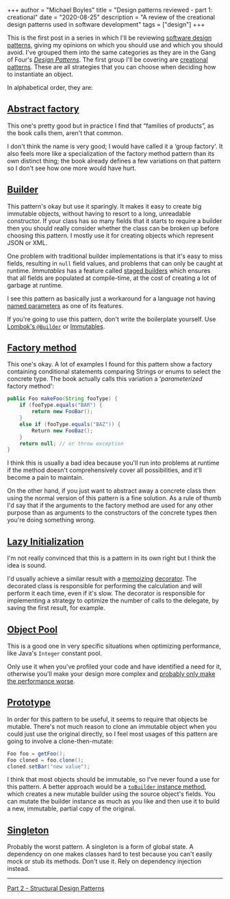 +++
author = "Michael Boyles"
title = "Design patterns reviewed - part 1: creational"
date = "2020-08-25"
description = "A review of the creational design patterns used in software development"
tags = ["design"]
+++

This is the first post in a series in which I'll be reviewing
[software design patterns](https://en.wikipedia.org/wiki/Software_design_pattern), giving my opinions on which you
should use and which you should avoid. I've grouped them into the same categories as they are in the Gang of Four's
[*Design Patterns*](https://www.amazon.co.uk/Design-patterns-elements-reusable-object-oriented/dp/0201633612). The first
group I'll be covering are [creational patterns](https://en.wikipedia.org/wiki/Creational_pattern). These are all
strategies that you can choose when deciding how to instantiate an object.

<!--more-->

In alphabetical order, they are:

## [Abstract factory](https://en.wikipedia.org/wiki/Abstract_factory_pattern)

This one's pretty good but in practice I find that “families of products”, as the book calls them, aren't that common.

I don't think the name is very good; I would have called it a ‘group factory'. It also feels more like a specialization
of the factory method pattern than its own distinct thing; the book already defines a few variations on that pattern so
I don't see how one more would have hurt.

## [Builder](https://en.wikipedia.org/wiki/Builder_pattern)

This pattern's okay but use it sparingly. It makes it easy to create big immutable objects, without having to resort to
a long, unreadable constructor. If your class has so many fields that it starts to require a builder then you should
really consider whether the class can be broken up before choosing this pattern. I mostly use it for creating objects
which represent JSON or XML.

One problem with traditional builder implementations is that it's easy to miss fields, resulting in `null` field values,
and problems that can only be caught at runtime. *Immutables* has a feature called
[staged builders](https://immutables.github.io/immutable.html#staged-builder) which ensures that all fields are
populated at compile-time, at the cost of creating a lot of garbage at runtime.

I see this pattern as basically just a workaround for a language not having
[named parameters](https://en.wikipedia.org/wiki/Named_parameter) as one of its features.

If you're going to use this pattern, don't write the boilerplate yourself. Use
[Lombok's `@Builder`](https://projectlombok.org/features/Builder) or [Immutables](https://immutables.github.io/).

## [Factory method](https://en.wikipedia.org/wiki/Factory_method_pattern)

This one's okay. A lot of examples I found for this pattern show a factory containing conditional statements comparing
Strings or enums to select the concrete type. The book actually calls this variation a ‘*parameterized* factory method':

```java
public Foo makeFoo(String fooType) {
    if (fooType.equals("BAR") {
        return new FooBar();
    }
    else if (fooType.equals("BAZ")) {
        Return new FooBaz();
    }
    return null; // or throw exception
}
```
I think this is usually a bad idea because you'll run into problems at runtime if the method doesn't comprehensively
cover all possibilities, and it'll become a pain to maintain.

On the other hand, if you just want to abstract away a concrete class then using the normal version of this pattern is a
fine solution. As a rule of thumb I'd say that if the arguments to the factory method are used for any other purpose
than as arguments to the constructors of the concrete types then you're doing something wrong.

## [Lazy Initialization](https://en.wikipedia.org/wiki/Lazy_initialization)

I'm not really convinced that this is a pattern in its own right but I think the idea is sound.

I'd usually achieve a similar result with a [memoizing](https://en.wikipedia.org/wiki/Memoization)
[decorator](https://en.wikipedia.org/wiki/Decorator_pattern). The decorated class is responsible for performing the
calculation and will perform it each time, even if it's slow. The decorator is responsible for implementing a strategy
to optimize the number of calls to the delegate, by saving the first result, for example.

## [Object Pool](https://en.wikipedia.org/wiki/Object_pool_pattern)

This is a good one in very specific situations when optimizing performance, like Java's `Integer` constant pool.

Only use it when you've profiled your code and have identified a need for it, otherwise you'll make your design more
complex and [probably only make the performance worse](https://www.ibm.com/developerworks/java/library/j-jtp01274/index.html?ca=drs-).

## [Prototype](https://en.wikipedia.org/wiki/Prototype_pattern)

In order for this pattern to be useful, it seems to require that objects be mutable. There's not much reason to clone
an immutable object when you could just use the original directly, so I feel most usages of this pattern are going to
involve a clone-then-mutate:

```java
Foo foo = getFoo();
Foo cloned = foo.clone();
cloned.setBar("new value");
```

I think that most objects should be immutable, so I've never found a use for this pattern. A better approach would be
a [`toBuilder` instance method](https://projectlombok.org/features/Builder), which creates a new mutable builder using
the source object's fields. You can mutate the builder instance as much as you like and then use it to build a new,
immutable, partial copy of the original.

## [Singleton](https://en.wikipedia.org/wiki/Singleton_pattern)

Probably the worst pattern. A singleton is a form of global state. A dependency on one makes classes hard to test
because you can't easily mock or stub its methods. Don't use it. Rely on dependency injection instead.

---

[Part 2 - Structural Design Patterns](/post/structural-design-patterns)
